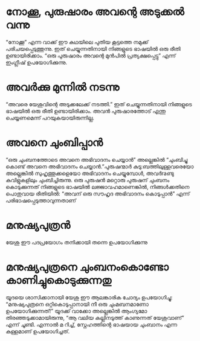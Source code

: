 # നോക്കൂ, പുരുഷാരം അവന്റെ അടുക്കൽ വന്നു
“നോക്കൂ” എന്ന വാക്ക് ഈ കഥയിലെ പുതിയ കൂട്ടത്തെ നമുക്ക് പരിചയപ്പെടുത്തുന്നു. ഇത് ചെയ്യുന്നതിനായി നിങ്ങളുടെ ഭാഷയിൽ ഒരു രീതി ഉണ്ടായിരിക്കാം. “ഒരു പുരുഷാരം അവന്റെ മുൻപിൽ പ്രത്യക്ഷപ്പെട്ടു” എന്ന് ഇംഗ്ലീഷ് ഉപയോഗിക്കുന്നു. 
# അവർക്കു മുന്നിൽ നടന്നു
“അവരെ യേശുവിന്റെ അടുക്കലേക്ക് നടത്തി.” ഇത് ചെയ്യുന്നതിനായി നിങ്ങളുടെ ഭാഷയിൽ ഒരു രീതി ഉണ്ടായിരിക്കാം. അവൻ പുരുഷാരത്തോട് എന്തു ചെയ്യണമെന്ന് പറയുകയായിരുന്നില്ല.
# അവനെ ചുംബിപ്പാൻ
“ഒരു ചുംബനത്തോടെ അവനെ അഭിവാദനം ചെയ്യാൻ” അല്ലെങ്കിൽ “ചുംബിച്ചു കൊണ്ട് അവനെ അഭിവാദനം ചെയ്യാൻ.”പുരുഷന്മാർ കുടു:ബത്തിലുള്ളവരെയോ അല്ലെങ്കിൽ സുഹൃത്തൂക്കളെയോ അഭിവാദനം ചെയ്യുമ്പോൾ, അവർraണ്ടു കവിളുകളിലും ചുംബിച്ചിരുന്നു. ഒരു പുരുഷൻ മറ്റൊരു പുരുഷന് ചുംബനം കൊടുക്കുന്നത് നിങ്ങളുടെ ഭാഷയിൽ ലജ്ജാവഹമാണെങ്കിൽ, നിങ്ങൾക്കതിനെ പൊതുവായ രീതിയിൽ: “അവന് ഒരു സൗഹൃദ അഭിവാദനം കൊടുപ്പാൻ” എന്ന് പരിഭാഷപ്പെടുത്താവുന്നതാണ്
# മനുഷ്യപുത്രൻ
യേശു ഈ പദപ്രയോഗം തനിക്കായി തന്നെ ഉപയോഗിക്കുന്നു
# മനുഷ്യപുത്രനെ ചുംബനംകൊണ്ടോ കാണിച്ചുകൊടുക്കുന്നതു
യൂദയെ ശാസിക്കാനായി യേശു ഈ ആലങ്കാരിക ചോദ്യം ഉപയോഗിച്ചു: “മനുഷ്യപുത്രനെ ഒറ്റികൊടുപ്പാനായി നീ ഒരു ചുംമബനമാണോ ഉപയോഗിക്കുന്നത്!” യൂദക്ക് വാക്കോ അല്ലെങ്കിൽ ആംഗ്യമോ തിരഞ്ഞടുക്കാമായിരുന്നു, “ആ വലിയ കല്ലിനടുത്ത് കാണുന്നത് യേശുവാണ്” എന്ന് ചൂണ്ടി. എന്നാൽ മ                                        റിച്ച്, സ്നേഹത്തിന്റെ ഭാഷയായ ചുംബാനം എന്ന കള്ളമാണ് ഉപയോഗിച്ചത്.
